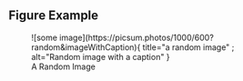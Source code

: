 <br>

## Figure Example

<section markdown>
<figure markdown>
![some image](https://picsum.photos/1000/600?random&imageWithCaption){ title="a random image" ; alt="Random image with a caption" }
<figcaption>A Random Image</figcaption>
</figure>
</section>

<br>